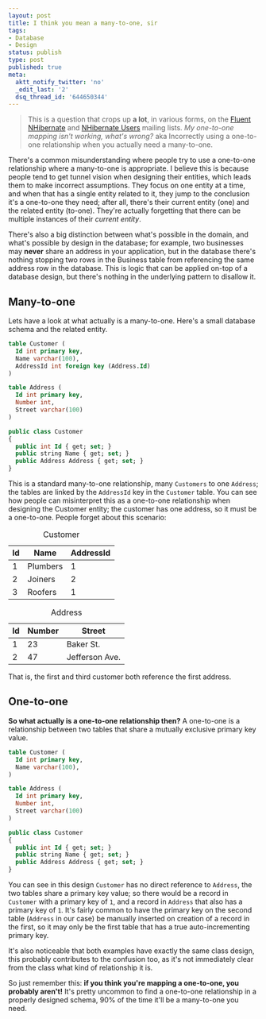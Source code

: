 ```yaml
---
layout: post
title: I think you mean a many-to-one, sir
tags:
- Database
- Design
status: publish
type: post
published: true
meta:
  aktt_notify_twitter: 'no'
  _edit_last: '2'
  dsq_thread_id: '644650344'
---
```

> This is a question that crops up **a lot**, in various forms, on the [Fluent NHibernate](http://www.fluentnhibernate.org) and [NHibernate Users](http://groups.google.com/group/nhusers) mailing lists. *My one-to-one mapping isn't working, what's wrong?* aka Incorrectly using a one-to-one relationship when you actually need a many-to-one.

There's a common misunderstanding where people try to use a one-to-one relationship where a many-to-one is appropriate. I believe this is because people tend to get tunnel vision when designing their entities, which leads them to make incorrect assumptions. They focus on one entity at a time, and when that has a single entity related to it, they jump to the conclusion it's a one-to-one they need; after all, there's their current entity (one) and the related entity (to-one). They're actually forgetting that there can be multiple instances of their *current entity*.

<!-- more -->

There's also a big distinction between what's possible in the domain, and what's possible by design in the database; for example, two businesses may **never** share an address in your application, but in the database there's nothing stopping two rows in the Business table from referencing the same address row in the database. This is logic that can be applied on-top of a database design, but there's nothing in the underlying pattern to disallow it.

## Many-to-one

Lets have a look at what actually is a many-to-one. Here's a small database schema and the related entity.

``` sql
table Customer (
  Id int primary key,
  Name varchar(100),
  AddressId int foreign key (Address.Id)
)

table Address (
  Id int primary key,
  Number int,
  Street varchar(100)
)

public class Customer
{
  public int Id { get; set; }
  public string Name { get; set; }
  public Address Address { get; set; }
}
```

This is a standard many-to-one relationship, many `Customers` to one `Address`; the tables are linked by the `AddressId` key in the `Customer` table. You can see how people can misinterpret this as a one-to-one relationship when designing the Customer entity; the customer has one address, so it must be a one-to-one. People forget about this scenario:

<table class="db-table">
  <caption>Customer</caption>
  <thead>
    <tr>
      <th>Id</th>
      <th>Name</th>
      <th>AddressId</th>
    </tr>
  </thead>
  <tbody>
    <tr>
      <td>1</td>
      <td>Plumbers</td>
      <td>1</td>
    </tr>
    <tr>
      <td>2</td>
      <td>Joiners</td>
      <td>2</td>
    </tr>
    <tr>
      <td>3</td>
      <td>Roofers</td>
      <td>1</td>
    </tr>
  </tbody>
</table>

<table class="db-table">
  <caption>Address</caption>
  <thead>
    <tr>
      <th>Id</th>
      <th>Number</th>
      <th>Street</th>
    </tr>
  </thead>
  <tbody>
    <tr>
      <td>1</td>
      <td>23</td>
      <td>Baker St.</td>
    </tr>
    <tr>
      <td>2</td>
      <td>47</td>
      <td>Jefferson Ave.</td>
    </tr>
  </tbody>
</table>

That is, the first and third customer both reference the first address.

## One-to-one

**So what actually is a one-to-one relationship then?** A one-to-one is a relationship between two tables that share a mutually exclusive primary key value.

``` sql
table Customer (
  Id int primary key,
  Name varchar(100),
)

table Address (
  Id int primary key,
  Number int,
  Street varchar(100)
)

public class Customer
{
  public int Id { get; set; }
  public string Name { get; set; }
  public Address Address { get; set; }
}
```

You can see in this design `Customer` has no direct reference to `Address`, the two tables share a primary key value; so there would be a record in `Customer` with a primary key of `1`, and a record in `Address` that also has a primary key of `1`. It's fairly common to have the primary key on the second table (`Address` in our case) be manually inserted on creation of a record in the first, so it may only be the first table that has a true auto-incrementing primary key.

It's also noticeable that both examples have exactly the same class design, this probably contributes to the confusion too, as it's not immediately clear from the class what kind of relationship it is.

So just remember this: **if you think you're mapping a one-to-one, you probably aren't!** It's pretty uncommon to find a one-to-one relationship in a properly designed schema, 90% of the time it'll be a many-to-one you need.
